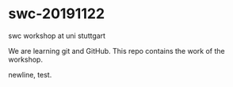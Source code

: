 # swc-20191122
swc workshop at uni stuttgart

We are learning git and GitHub. This repo contains the work of the workshop.

newline, test.
